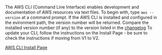 The AWS CLI (Command Line Interface) enables development and documentation of AWS resources via text files.
To begin with, type
`aws --version` 
at a command prompt. If the AWS CLI is installed and configured in the evironment path, the version number will be returned.
Compare the installed version number (if any) to the version listed in the [changelog](https://raw.githubusercontent.com/aws/aws-cli/v2/CHANGELOG.rst)
To update your CLI, follow the instructions on the Install Page - be sure to check the instructions if moving from V1 to V2.

[AWS CLI Install Page](https://docs.aws.amazon.com/cli/latest/userguide/getting-started-install.html)
